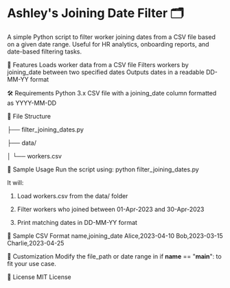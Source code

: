# **Ashley's Joining Date Filter** 🗂️

A simple Python script to filter worker joining dates from a CSV file based on a given date range. Useful for HR analytics, onboarding reports, and date-based filtering tasks.

📌 Features
Loads worker data from a CSV file
Filters workers by joining_date between two specified dates
Outputs dates in a readable DD-MM-YY format

🛠 Requirements
Python 3.x
CSV file with a joining_date column formatted as YYYY-MM-DD

📁 File Structure

├── filter_joining_dates.py

├── data/

│   └── workers.csv

📄 Sample Usage
Run the script using:
python filter_joining_dates.py

It will:

1) Load workers.csv from the data/ folder

2) Filter workers who joined between 01-Apr-2023 and 30-Apr-2023

3) Print matching dates in DD-MM-YY format

🧾 Sample CSV Format
name,joining_date
Alice,2023-04-10
Bob,2023-03-15
Charlie,2023-04-25

🔧 Customization
Modify the file_path or date range in if __name__ == "__main__": to fit your use case.

📜 License
MIT License

